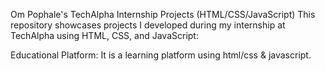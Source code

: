 Om Pophale's TechAlpha Internship Projects (HTML/CSS/JavaScript)
This repository showcases projects I developed during my internship at TechAlpha using HTML, CSS, and JavaScript:

Educational Platform: It is a learning platform using html/css & javascript.

